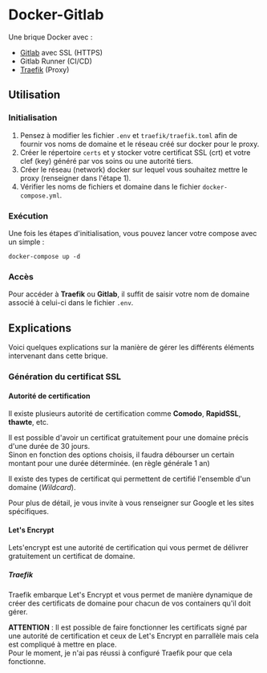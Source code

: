 # Docker-Gitlab

Une brique Docker avec :

- [Gitlab](https://about.gitlab.com/) avec SSL (HTTPS)
- Gitlab Runner (CI/CD)
- [Traefik](https://traefik.io/) (Proxy)

## Utilisation

### Initialisation

1. Pensez à modifier les fichier ``.env`` et ``traefik/traefik.toml`` afin de fournir vos noms de domaine et le réseau créé sur docker pour le proxy.
2. Créer le répertoire ``certs`` et y stocker votre certificat SSL (crt) et votre clef (key) généré par vos soins ou une autorité tiers.
3. Créer le réseau (network) docker sur lequel vous souhaitez mettre le proxy (renseigner dans l'étape 1).
4. Vérifier les noms de fichiers et domaine dans le fichier ``docker-compose.yml``.

### Exécution

Une fois les étapes d'initialisation, vous pouvez lancer votre compose avec un simple :

```
docker-compose up -d
```

### Accès

Pour accéder à **Traefik** ou **Gitlab**, il suffit de saisir votre nom de domaine associé à celui-ci dans le fichier ``.env``.

## Explications

Voici quelques explications sur la manière de gérer les différents éléments intervenant dans cette brique.

### Génération du certificat SSL

#### Autorité de certification

Il existe plusieurs autorité de certification comme **Comodo**, **RapidSSL**, **thawte**, etc.  

Il est possible d'avoir un certificat gratuitement pour une domaine précis d'une durée de 30 jours.  
Sinon en fonction des options choisis, il faudra débourser un certain montant pour une durée déterminée. (en règle générale 1 an)

Il existe des types de certificat qui permettent de certifié l'ensemble d'un domaine (*Wildcard*).

Pour plus de détail, je vous invite à vous renseigner sur Google et les sites spécifiques.

#### Let's Encrypt

Lets'encrypt est une autorité de certification qui vous permet de délivrer gratuitement un certificat de domaine.  

##### Traefik

Traefik embarque Let's Encrypt et vous permet de manière dynamique de créer des certificats de domaine pour chacun de vos containers qu'il doit gérer.  

**ATTENTION** : Il est possible de faire fonctionner les certificats signé par une autorité de certification et ceux de Let's Encrypt en parrallèle mais cela est compliqué à mettre en place.  
Pour le moment, je n'ai pas réussi à configuré Traefik pour que cela fonctionne.